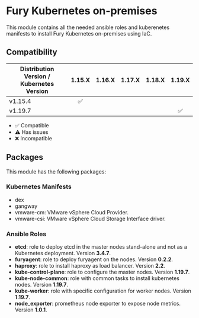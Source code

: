 # Fury Kubernetes on-premises

This module contains all the needed ansible roles and kuberenetes manifests to install Fury Kubernetes on-premises using IaC.

## Compatibility

| Distribution Version / Kubernetes Version | 1.15.X             | 1.16.X             | 1.17.X             | 1.18.X             | 1.19.X             |
|-------------------------------------------|:------------------:|:------------------:|:------------------:|:------------------:|:------------------:|
| v1.15.4                                   | :white_check_mark: |                    |                    |                    |                    |
| v1.19.7                                   |                    |                    |                    |                    | :white_check_mark: |

- :white_check_mark: Compatible
- :warning: Has issues
- :x: Incompatible

## Packages

This module has the following packages:

### Kubernetes Manifests

- dex
- gangway
- vmware-cm: VMware vSphere Cloud Provider.
- vmware-csi: VMware vSphere Cloud Storage Interface driver.

### Ansible Roles

- **etcd**: role to deploy etcd in the master nodes stand-alone and not as a Kubernetes deployment. Version **3.4.7**.
- **furyagent**: role to deploy furyagent on the nodes. Version **0.2.2**.
- **haproxy**: role to install haproxy as load balancer. Version **2.2**.
- **kube-control-plane**: role to configure the master nodes. Version **1.19.7**.
- **kube-node-common**: role with common tasks to install kubernetes nodes. Version **1.19.7**.
- **kube-worker**: role with specific configuration for worker nodes. Version **1.19.7**.
- **node_exporter**: prometheus node exporter to expose node metrics. Version **1.0.1**.
